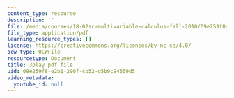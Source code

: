 ```yaml
---
content_type: resource
description: ''
file: /media/courses/18-02sc-multivariable-calculus-fall-2010/09e259f8e2b1290fcb52d5b9c94559d5_gzbWF-IdscE.pdf
file_type: application/pdf
learning_resource_types: []
license: https://creativecommons.org/licenses/by-nc-sa/4.0/
ocw_type: OCWFile
resourcetype: Document
title: 3play pdf file
uid: 09e259f8-e2b1-290f-cb52-d5b9c94559d5
video_metadata:
  youtube_id: null
---
```

